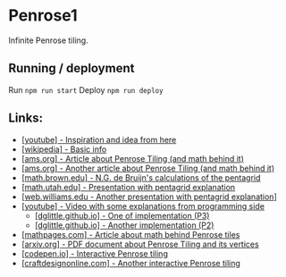 # Penrose1

Infinite Penrose tiling.

## Running / deployment
Run `npm run start`
Deploy `npm run deploy`

## Links: 
* [[youtube] - Inspiration and idea from here](https://www.youtube.com/watch?v=48sCx-wBs34)
* [[wikipedia] - Basic info](https://en.wikipedia.org/wiki/Penrose_tiling)
* [[ams.org] - Article about Penrose Tiling (and math behind it)](http://www.ams.org/publicoutreach/feature-column/fcarc-penrose)
* [[ams.org] - Another article about Penrose Tiling (and math behind it)](https://www.ams.org/publicoutreach/feature-column/fcarc-ribbons)
* [[math.brown.edu] - N.G. de Bruijn's calculations of the pentagrid](https://www.math.brown.edu/reschwar/M272/pentagrid.pdf)
* [[math.utah.edu] - Presentation with pentagrid explanation](http://www.math.utah.edu/~treiberg/PenroseSlides.pdf)
* [[web.williams.edu - Another presentation with pentagrid explanation]](https://web.williams.edu/Mathematics/sjmiller/public_html/hudson/HRUMC-Mowry&Shukla_Pentagrids%20and%20Penrose.pdf)
* [[youtube] - Video with some explanations from programming side](https://www.youtube.com/watch?v=GgCl-hUjg8o)
    * [[dglittle.github.io] - One of implementation (P3)](https://dglittle.github.io/cdn/edit003.html#penrose007.html)
    * [[dglittle.github.io] - Another implementation (P2)](https://dglittle.github.io/cdn/edit003.html#penrose002.html)
* [[mathpages.com] - Article about math behind Penrose tiles](https://www.mathpages.com/home/kmath621/kmath621.htm)
* [[arxiv.org] - PDF document about Penrose Tiling and its vertices](https://arxiv.org/pdf/2211.08239.pdf)
* [[codepen.io] - Interactive Penrose tiling](https://codepen.io/Bupeldox/pen/vYKwqzJ)
* [[craftdesignonline.com] - Another interactive Penrose tiling](https://craftdesignonline.com/penrose/)

